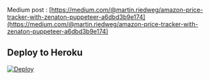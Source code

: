 Medium post : [https://medium.com/@martin.riedweg/amazon-price-tracker-with-zenaton-puppeteer-a6dbd3b9e174](https://medium.com/@martin.riedweg/amazon-price-tracker-with-zenaton-puppeteer-a6dbd3b9e174)

## Deploy to Heroku

[![Deploy](https://www.herokucdn.com/deploy/button.svg)](https://heroku.com/deploy?template=https://github.com/MartinRdw/amazon-price-tracking)